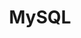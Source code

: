 ---
codehost: https://github.com/https://github.com/mysql
facebook: http://www.facebook.com/mysql
guide: https://www.mysql.com/about/legal/logos.html
images:
- mysql-ar21.svg
- mysql-horizontal.svg
- mysql-icon.svg
- mysql-official.svg
logohandle: mysql
sort: mysql
tags:
- database
title: MySQL
twitter: https://x.com/mysql
website: https://www.mysql.com/
wikipedia: https://en.wikipedia.org/wiki/MySQL
---